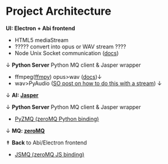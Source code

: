 # Project Architecture

**UI: Electron + Abi frontend**
 - HTML5 mediaStream
 - ????? convert into opus or WAV stream ???? 
 - Node Unix Socket communication ([docs](https://nodejs.org/api/net.html#net_class_net_socket))

↓ **Python Server** Python MQ client & Jasper wrapper
- ffmpeg([ffmpy](https://github.com/Ch00k/ffmpy)) opus>wav ([docs](http://ffmpy.readthedocs.io/en/latest/examples.html#transcoding))↓
- wav>PyAudio ([SO post on how to do this with a stream](http://stackoverflow.com/questions/32480393/pyaudio-recording-audio-from-streaming-python)) ↓

↓ **AI: [Jasper](https://github.com/jasperproject/jasper-client)**

↓ **Python Server** Python MQ client & Jasper wrapper
- [PyZMQ (zeroMQ Python binding)](https://github.com/zeromq/pyzmq)

↓ **MQ: [zeroMQ](http://zeromq.org/intro:get-the-software)**

↟ **Back** to Abi/Electron frontend
- [JSMQ (zeroMQ JS binding)](https://github.com/zeromq/JSMQ)
